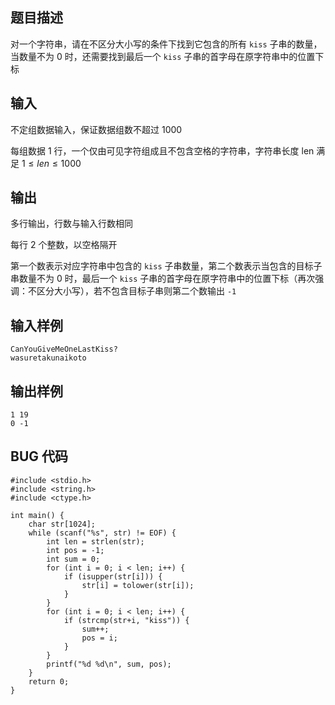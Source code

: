 ## 题目描述

对一个字符串，请在不区分大小写的条件下找到它包含的所有 `kiss` 子串的数量，当数量不为 0 时，还需要找到最后一个 
`kiss` 子串的首字母在原字符串中的位置下标

## 输入

不定组数据输入，保证数据组数不超过 1000

每组数据 1 行，一个仅由可见字符组成且不包含空格的字符串，字符串长度 len 满足 $1\leq len\leq 1000$
## 输出
多行输出，行数与输入行数相同

每行 2 个整数，以空格隔开

第一个数表示对应字符串中包含的 `kiss` 子串数量，第二个数表示当包含的目标子串数量不为 0 时，最后一个 `kiss` 子串的首字母在原字符串中的位置下标（再次强调：不区分大小写），若不包含目标子串则第二个数输出 `-1`

## 输入样例
    CanYouGiveMeOneLastKiss?
    wasuretakunaikoto

## 输出样例

    1 19
    0 -1

## BUG 代码
    #include <stdio.h>
    #include <string.h>
    #include <ctype.h>

    int main() {
        char str[1024];
        while (scanf("%s", str) != EOF) {
            int len = strlen(str);
            int pos = -1;
            int sum = 0;
            for (int i = 0; i < len; i++) {
                if (isupper(str[i])) {
                    str[i] = tolower(str[i]);
                }
            }
            for (int i = 0; i < len; i++) {
                if (strcmp(str+i, "kiss")) {
                    sum++;
                    pos = i;
                }
            }
            printf("%d %d\n", sum, pos);
        }
        return 0;
    }
